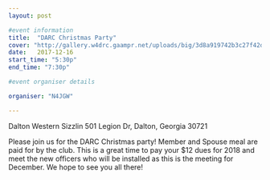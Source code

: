 ```yaml
---
layout: post

#event information
title:  "DARC Christmas Party"
cover: "http://gallery.w4drc.gaampr.net/uploads/big/3d8a919742b3c27f42d9ef2fcc9c0a96.jpg"
date:   2017-12-16
start_time: "5:30p"
end_time: "7:30p"

#event organiser details

organiser: "N4JGW"

---
```


Dalton Western Sizzlin
501 Legion Dr, Dalton, Georgia 30721

Please join us for the DARC Christmas party! Member and Spouse meal are paid for by the club.  This is a great time to pay your $12 dues for 2018 and meet the new officers who will be installed as this is the meeting for December.  We hope to see you all there!